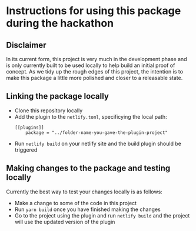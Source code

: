 # Instructions for using this package during the hackathon

## Disclaimer

In its current form, this project is very much in the development phase and is only currently built to be used locally to help build an initial proof of concept. As we tidy up the rough edges of this project, the intention is to make this package a little more polished and closer to a releasable state.

## Linking the package locally

- Clone this repository locally
- Add the plugin to the `netlify.toml`, specificying the local path:
  ```
  [[plugins]]
      package = "../folder-name-you-gave-the-plugin-project"
  ```
- Run `netlify build` on your netlify site and the build plugin should be triggered

## Making changes to the package and testing locally

Currently the best way to test your changes locally is as follows:

- Make a change to some of the code in this project
- Run `yarn build` once you have finished making the changes
- Go to the project using the plugin and run `netlify build` and the project will use the updated version of the plugin
